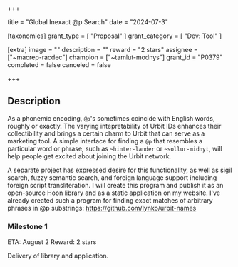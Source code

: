 +++

title = "Global Inexact @p Search"
date = "2024-07-3"

[taxonomies]
grant_type = [ "Proposal" ]
grant_category = [ "Dev: Tool" ]

[extra]
image = ""
description = ""
reward = "2 stars"
assignee = ["~macrep-racdec"]
champion = ["~tamlut-modnys"]
grant_id = "P0379"
completed = false
canceled = false

+++

## Description

As a phonemic encoding, `@p`'s sometimes coincide with English words, roughly or exactly. The varying intepretability of Urbit IDs enhances their collectibility and brings a certain charm to Urbit that can serve as a marketing tool. A simple interface for finding a `@p` that resembles a particular word or phrase, such as `~hinter-lander` or `~sollur-midnyt`, will help people get excited about joining the Urbit network.

A separate project has expressed desire for this functionality, as well as sigil search, fuzzy semantic search, and foreign language support including foreign script transliteration. I will create this program and publish it as an open-source Hoon library and as a static application on my website. I've already created such a program for finding exact matches of arbitrary phrases in @p substrings:
https://github.com/lynko/urbit-names

### Milestone 1
ETA: August 2
Reward: 2 stars

Delivery of library and application.